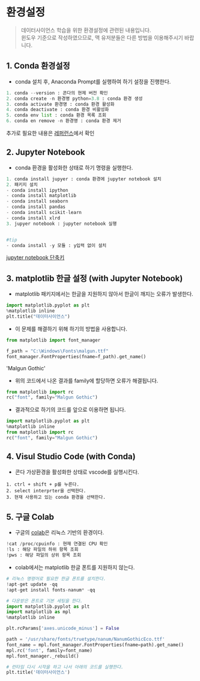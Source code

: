환경설정
===

> 데이터사이언스 학습을 위한 환경설정에 관련된 내용입니다.   
> 윈도우 기준으로 작성하였으므로, 맥 유저분들은 다른 방법을 이용해주시기 바랍니다.

## 1. Conda 환경설정
- conda 설치 후, Anaconda Prompt를 실행하여 하기 설정을 진행한다.
```python
1. conda --version : 콘다의 현제 버전 확인
2. conda create -n 환경명 python=3.8 : conda 환경 생성
3. conda activate 환경명 : conda 환경 활성화
4. conda deactivate : conda 환경 비활성화
5. conda env list : conda 환경 목록 조회
6. conda en remove -n 환경명 : conda 환경 제거
```
추가로 필요한 내용은 [레퍼런스](https://sjquant.tistory.com/7)에서 확인

## 2. Jupyter Notebook
- conda 환경을 활성화한 상태로 하기 명령을 실행한다.
```python
1. conda install jupyer : conda 환경에 jupyter notebook 설치
2. 패키지 설치
- conda install ipython
- conda install matplotlib
- conda install seaborn
- conda install pandas
- conda install scikit-learn
- conda install xlrd
3. jupyer notebook : jupyter notebook 실행


#tip
- conda install -y 모듈 : y입력 없이 설치
```
[jupyter notebook 단축키](https://github.com/vive0508/TIL/blob/main/ETC/jupyter_shortcut.md)

## 3. matplotlib 한글 설정 (with Jupyter Notebook)
- matplotlib 패키지에서는 한글을 지원하지 않아서 한글이 깨지는 오류가 발생한다.
```python
import matplotlib.pyplot as plt
%matplotlib inline
plt.title("데이터사이언스")
```
- 이 문제를 해결하기 위해 하기의 방법을 사용합니다.
```python
from matplotlib import font_manager

f_path = "C:\Windows\Fonts\malgun.ttf"
font_manager.FontProperties(fname=f_path).get_name()
```
'Malgun Gothic'

- 위의 코드에서 나온 결과를 family에 할당하면 오류가 해결됩니다.
```python
from matplotlib import rc
rc("font", family="Malgun Gothic")
```
- 결과적으로 하기의 코드를 앞으로 이용하면 됩니다.
```python
import matplotlib.pyplot as plt
%matplotlib inline
from matplotlib import rc
rc("font", family="Malgun Gothic")
```

## 4. Visul Studio Code (with Conda)
- 콘다 가상환경을 활성화한 상태로 vscode를 실행시킨다.
```
1. ctrl + shift + p를 누른다.
2. select interprter을 선택한다.
3. 현재 사용하고 있는 conda 환경을 선택한다.
```

## 5. 구글 Colab
- 구글의 [colab](https://colab.research.google.com/)은 리눅스 기반의 환경이다.
```python
!cat /proc/cpuinfo : 현재 연결된 CPU 확인
!ls : 해당 파일의 하위 항목 조회
!pws : 해당 파일의 상위 항목 조회
```  
- colab에서는 matplotlib 한글 폰트를 지원하지 않는다.   
```python
# 리눅스 명령어로 필요한 한글 폰트를 설치한다.
!apt-get update -qq
!apt-get install fonts-nanum* -qq

# 다운받은 폰트로 기본 세팅을 한다.
import matplotlib.pyplot as plt
import matplotlib as mpl
%matplotlib inline

plt.rcParams['axes.unicode_minus'] = False

path = '/usr/share/fonts/truetype/nanum/NanumGothicEco.ttf'
font_name = mpl.font_manager.FontProperties(fname=path).get_name()
mpl.rc('font', family=font_name)
mpl.font_manager._rebuild()

# 런타임 다시 시작을 하고 나서 아래의 코드를 실행한다.
plt.title('데이터사이언스')
```
